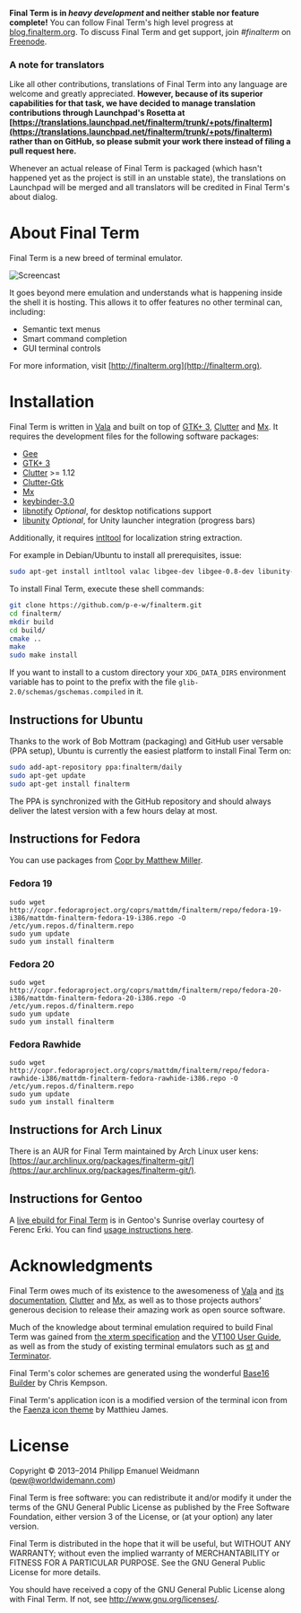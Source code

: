 **Final Term is in *heavy development* and neither stable nor feature complete!** You can follow Final Term's high level progress at [blog.finalterm.org](http://blog.finalterm.org). To discuss Final Term and get support, join *#finalterm* on [Freenode](http://freenode.net).

### A note for translators

Like all other contributions, translations of Final Term into any language are welcome and greatly appreciated. **However, because of its superior capabilities for that task, we have decided to manage translation contributions through Launchpad's Rosetta at [https://translations.launchpad.net/finalterm/trunk/+pots/finalterm](https://translations.launchpad.net/finalterm/trunk/+pots/finalterm) rather than on GitHub, so please submit your work there instead of filing a pull request here.**

Whenever an actual release of Final Term is packaged (which hasn't happened yet as the project is still in an unstable state), the translations on Launchpad will be merged and all translators will be credited in Final Term's about dialog.

# About Final Term

Final Term is a new breed of terminal emulator.

![Screencast](http://finalterm.org/screencast.gif)

It goes beyond mere emulation and understands what is happening inside the shell it is hosting. This allows it to offer features no other terminal can, including:

* Semantic text menus
* Smart command completion
* GUI terminal controls

For more information, visit [http://finalterm.org](http://finalterm.org).

# Installation

Final Term is written in [Vala](https://live.gnome.org/Vala) and built on top of [GTK+ 3](http://www.gtk.org), [Clutter](http://blogs.gnome.org/clutter/) and [Mx](https://github.com/clutter-project/mx). It requires the development files for the following software packages:

* [Gee](https://live.gnome.org/Libgee)
* [GTK+ 3](http://www.gtk.org)
* [Clutter](http://blogs.gnome.org/clutter/) >= 1.12
* [Clutter-Gtk](http://blogs.gnome.org/clutter/)
* [Mx](https://github.com/clutter-project/mx)
* [keybinder-3.0](https://github.com/engla/keybinder/tree/keybinder-3.0)
* [libnotify](https://developer.gnome.org/libnotify/) _Optional_, for desktop notifications support
* [libunity](https://launchpad.net/libunity) _Optional_, for Unity launcher integration (progress bars)

Additionally, it requires [intltool](http://freedesktop.org/wiki/Software/intltool/) for localization string extraction.

For example in Debian/Ubuntu to install all prerequisites, issue:
```sh
sudo apt-get install intltool valac libgee-dev libgee-0.8-dev libunity-dev libnotify-dev libkeybinder-dev gir1.2-keybinder-3.0 libclutter-gtk-1.0-dev libclutter-1.0-dev libmx-dev libkeybinder-3.0-dev
```

To install Final Term, execute these shell commands:

```sh
git clone https://github.com/p-e-w/finalterm.git
cd finalterm/
mkdir build
cd build/
cmake ..
make
sudo make install
```

If you want to install to a custom directory your `XDG_DATA_DIRS` environment variable has to point to the prefix with the file `glib-2.0/schemas/gschemas.compiled` in it.

## Instructions for Ubuntu

Thanks to the work of Bob Mottram (packaging) and GitHub user versable (PPA setup), Ubuntu is currently the easiest platform to install Final Term on:

```sh
sudo add-apt-repository ppa:finalterm/daily
sudo apt-get update
sudo apt-get install finalterm
```

The PPA is synchronized with the GitHub repository and should always deliver the latest version with a few hours delay at most.

## Instructions for Fedora

You can use packages from [Copr by Matthew Miller](http://copr.fedoraproject.org/coprs/mattdm/finalterm/).

### Fedora 19

```
sudo wget http://copr.fedoraproject.org/coprs/mattdm/finalterm/repo/fedora-19-i386/mattdm-finalterm-fedora-19-i386.repo -O /etc/yum.repos.d/finalterm.repo
sudo yum update
sudo yum install finalterm
```

### Fedora 20

```
sudo wget http://copr.fedoraproject.org/coprs/mattdm/finalterm/repo/fedora-20-i386/mattdm-finalterm-fedora-20-i386.repo -O /etc/yum.repos.d/finalterm.repo
sudo yum update
sudo yum install finalterm
```

### Fedora Rawhide

```
sudo wget http://copr.fedoraproject.org/coprs/mattdm/finalterm/repo/fedora-rawhide-i386/mattdm-finalterm-fedora-rawhide-i386.repo -O /etc/yum.repos.d/finalterm.repo
sudo yum update
sudo yum install finalterm
```

## Instructions for Arch Linux

There is an AUR for Final Term maintained by Arch Linux user kens: [https://aur.archlinux.org/packages/finalterm-git/](https://aur.archlinux.org/packages/finalterm-git/).

## Instructions for Gentoo

A [live ebuild for Final Term](http://git.overlays.gentoo.org/gitweb/?p=proj/sunrise-reviewed.git;a=tree;f=x11-terms/finalterm;hb=HEAD) is in Gentoo's Sunrise overlay courtesy of Ferenc Erki. You can find [usage instructions here](https://wiki.gentoo.org/wiki/Project:Sunrise).

# Acknowledgments

Final Term owes much of its existence to the awesomeness of [Vala](https://live.gnome.org/Vala) and [its documentation](http://valadoc.org), [Clutter](http://blogs.gnome.org/clutter/) and [Mx](https://github.com/clutter-project/mx), as well as to those projects authors' generous decision to release their amazing work as open source software.

Much of the knowledge about terminal emulation required to build Final Term was gained from [the xterm specification](http://invisible-island.net/xterm/ctlseqs/ctlseqs.html) and the [VT100 User Guide](http://vt100.net/docs/vt100-ug/contents.html), as well as from the study of existing terminal emulators such as [st](http://st.suckless.org) and [Terminator](http://software.jessies.org/terminator/).

Final Term's color schemes are generated using the wonderful [Base16 Builder](https://github.com/chriskempson/base16-builder) by Chris Kempson.

Final Term's application icon is a modified version of the terminal icon from the [Faenza icon theme](http://tiheum.deviantart.com/art/Faenza-Icons-173323228) by Matthieu James.

# License

Copyright © 2013–2014 Philipp Emanuel Weidmann (<pew@worldwidemann.com>)

Final Term is free software: you can redistribute it and/or modify it under the terms of the GNU General Public License as published by the Free Software Foundation, either version 3 of the License, or (at your option) any later version.

Final Term is distributed in the hope that it will be useful, but WITHOUT ANY WARRANTY; without even the implied warranty of MERCHANTABILITY or FITNESS FOR A PARTICULAR PURPOSE.  See the GNU General Public License for more details.

You should have received a copy of the GNU General Public License along with Final Term.  If not, see <http://www.gnu.org/licenses/>.
